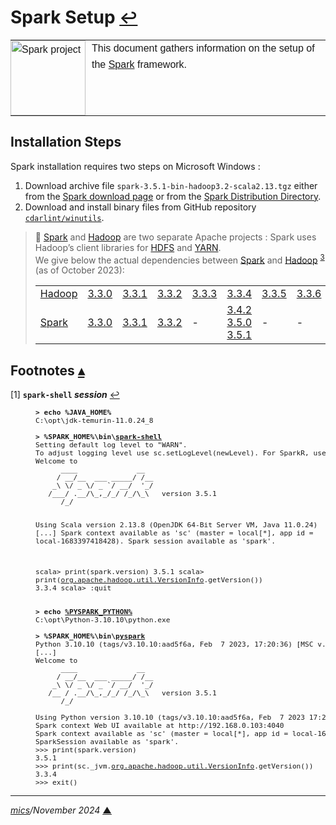 # <span id="top">Spark Setup</span> <span style="font-size:90%;">[↩](README.md#top)</span>

<table style="font-family:Helvetica,Arial;line-height:1.6;">
  <tr>
  <td style="border:0;padding:0 10px 0 0;min-width:25%;"><a href="https://spark.apache.org/" rel="external"><img src="https://spark.apache.org/images/spark-logo-trademark.png" width="120" alt="Spark project"/></a></td>
  <td style="border:0;padding:0;vertical-align:text-top;">This document gathers information on the setup of the <a href="https://spark.apache.org/" rel="external">Spark</a> framework.
  </td>
  </tr>
</table>

## <span id="steps">Installation Steps</span>

Spark installation requires two steps on Microsoft Windows :
1) Download archive file `spark-3.5.1-bin-hadoop3.2-scala2.13.tgz` either from the [Spark download page](https://spark.apache.org/downloads.html) or from the [Spark Distribution Directory](https://downloads.apache.org/spark/).
2) Download and install binary files from GitHub repository [`cdarlint/winutils`](https://github.com/cdarlint/winutils).

> **:mag_right:** [Spark][apache_spark] and [Hadoop][apache_hadoop] are two separate Apache projects : Spark uses Hadoop’s client libraries for [HDFS] and [YARN].<br/>
> We give below the actual dependencies between [Spark][apache_spark] and [Hadoop][apache_hadoop] <sup id="anchor_03">[3](#footnote_03)</sup> (as of October 2023): 
>
>   |        |   |    |    |    |    |    |    |    |
>   |:-------|:--|:---|:---|:---|:---|:---|:---|:---|
>   | [Hadoop][apache_hadoop] | [3.3.0](https://hadoop.apache.org/release/3.3.0.html) | [3.3.1](https://hadoop.apache.org/release/3.3.1.html) | [3.3.2](https://hadoop.apache.org/release/3.3.2.html) | [3.3.3](https://hadoop.apache.org/release/3.3.3.html) | [3.3.4](https://hadoop.apache.org/release/3.3.4.html) | [3.3.5](https://hadoop.apache.org/release/3.3.5.html) | [3.3.6](https://hadoop.apache.org/release/3.3.6.html) | [3.4.0](https://hadoop.apache.org/release/3.4.0.html) |
>   | [Spark][apache_spark] | [3.3.0](https://spark.apache.org/releases/spark-release-3-3-0.html) | [3.3.1](https://spark.apache.org/releases/spark-release-3-3-1.html) | [3.3.2](https://spark.apache.org/releases/spark-release-3-3-2.html) |  -  | [3.4.2](https://spark.apache.org/releases/spark-release-3-4-2.html)<br/>[3.5.0](https://spark.apache.org/releases/spark-release-3-5-0.html)<br/>[3.5.1](https://spark.apache.org/releases/spark-release-3-5-1.html) |  -  | -  | - |

## <span id="footnotes">Footnotes</span> [**&#x25B4;**](#top)


<span id="footnote_01">[1]</span> **`spark-shell` *session*** [↩](#anchor_01)

<dl><dd>
<pre style="font-size:80%;">
<b>&gt; echo %JAVA_HOME%</b>
C:\opt\jdk-temurin-11.0.24_8
&nbsp;
<b>&gt; %SPARK_HOME%\bin\<a href="https://sparkbyexamples.com/spark/spark-shell-usage-with-examples/">spark-shell</a></b>
Setting default log level to "WARN".
To adjust logging level use sc.setLogLevel(newLevel). For SparkR, use setLogLevel(newLevel).
Welcome to
      ____              __
     / __/__  ___ _____/ /__
    _\ \/ _ \/ _ `/ __/  '_/
   /___/ .__/\_,_/_/ /_/\_\   version 3.5.1
      /_/

Using Scala version 2.13.8 (OpenJDK 64-Bit Server VM, Java 11.0.24)
[...]
Spark context available as 'sc' (master = local[*], app id = local-1683397418428).
Spark session available as 'spark'.

scala> print(spark.version)
3.5.1
scala> print(<a href="https://hadoop.apache.org/docs/stable/api/org/apache/hadoop/util/VersionInfo.html">org.apache.hadoop.util.VersionInfo</a>.getVersion())
3.3.4
scala> :quit
</pre>

<pre style="font-size:80%;">
<b>&gt; echo <a href="https://spark.apache.org/docs/latest/configuration.html#environment-variables">%PYSPARK_PYTHON%</a></b>
C:\opt\Python-3.10.10\python.exe
&nbsp;
<b>&gt; %SPARK_HOME%\bin\<a href="https://sparkbyexamples.com/pyspark/pyspark-shell-usage-with-examples/">pyspark</a></b>
Python 3.10.10 (tags/v3.10.10:aad5f6a, Feb  7 2023, 17:20:36) [MSC v.1929 64 bit (AMD64)] on win32
[...]
Welcome to
      ____              __
     / __/__  ___ _____/ /__
    _\ \/ _ \/ _ `/ __/  '_/
   /__ / .__/\_,_/_/ /_/\_\   version 3.5.1
      /_/

Using Python version 3.10.10 (tags/v3.10.10:aad5f6a, Feb  7 2023 17:20:36)
Spark context Web UI available at http://192.168.0.103:4040
Spark context available as 'sc' (master = local[*], app id = local-1683399374689).
SparkSession available as 'spark'.
>>> print(spark.version)
3.5.1
>>> print(sc._jvm.<a href="https://hadoop.apache.org/docs/stable/api/org/apache/hadoop/util/VersionInfo.html">org.apache.hadoop.util.VersionInfo</a>.getVersion())
3.3.4
>>> exit()
</pre>
</dd></dl>

<!--
<span id="footnote_02">[2]</span> ***Environment*** [↩](#anchor_02)

<dl><dd>
<pre style="font-size:80%;">
<b>&gt; <a href="https://learn.microsoft.com/en-us/windows-server/administration/windows-commands/set_1" rel="external">set</a> | <a href="https://learn.microsoft.com/en-us/windows-server/administration/windows-commands/findstr" rel="external">findstr</a> _HOME</b>
GIT_HOME=C:\opt\Git
HADOOP_HOME=C:\opt\spark-3.5.1-bin-hadoop3-scala2.13
JAVA_HOME=C:\opt\jdk-temurin-11.0.20_8
MAVEN_HOME=C:\opt\apache-maven
PYTHON_HOME=C:\opt\Python-3.10.10
SBT_HOME=C:\opt\sbt
SCALA_HOME=C:\opt\scala-2.13.12
SPARK_HOME=C:\opt\spark-3.5.1-bin-hadoop3-scala2.13
</pre>
</dd></dl>

<span id="footnote_03">[3]</span> **`SparkPi` *demo*** [↩](#anchor_03)

<dl><dd>
<pre style="font-size:80%;">
<b>&gt; %HADOOP_HOME%\bin\run-example org.apache.spark.examples.SparkPi</b>
Using Spark's default log4j profile: org/apache/spark/log4j-defaults.properties
22/01/06 15:23:47 INFO SparkContext: Running Spark version 3.5.1
22/01/06 15:23:47 INFO ResourceUtils: ==============================================================
22/01/06 15:23:47 INFO ResourceUtils: No custom resources configured for spark.driver.
22/01/06 15:23:47 INFO ResourceUtils: ==============================================================
22/01/06 15:23:47 INFO SparkContext: Submitted application: Spark Pi
[...]
22/01/06 15:23:51 INFO DAGScheduler: Job 0 is finished. Cancelling potential speculative or zombie tasks for this job
22/01/06 15:23:51 INFO TaskSchedulerImpl: Killing all running tasks in stage 0: Stage finished
22/01/06 15:23:51 INFO DAGScheduler: Job 0 finished: reduce at SparkPi.scala:38, took 0.727252 s
Pi is roughly 3.1410957054785276
22/01/06 15:23:51 INFO SparkUI: Stopped Spark web UI at http://192.168.0.102:4040
22/01/06 15:23:51 INFO MapOutputTrackerMasterEndpoint: MapOutputTrackerMasterEndpoint stopped!
22/01/06 15:23:51 INFO MemoryStore: MemoryStore cleared
22/01/06 15:23:51 INFO BlockManager: BlockManager stopped
22/01/06 15:23:51 INFO BlockManagerMaster: BlockManagerMaster stopped
22/01/06 15:23:51 INFO OutputCommitCoordinator$OutputCommitCoordinatorEndpoint: OutputCommitCoordinator stopped!
22/01/06 15:23:51 INFO SparkContext: Successfully stopped SparkContext
22/01/06 15:23:51 INFO ShutdownHookManager: Shutdown hook called
22/01/06 15:23:51 INFO ShutdownHookManager: Deleting directory %LOCALAPPDATA%\spark-88e0922c-85d9-46a8-9d88-247d87f9f07c
22/01/06 15:23:51 INFO ShutdownHookManager: Deleting directory %LOCALAPPDATA%\spark-ca8a516f-fc90-410b-a633-4c362d203023
</pre>
</dd></dl>
-->

***

*[mics](https://lampwww.epfl.ch/~michelou/)/November 2024* [**&#9650;**](#top)
<span id="bottom">&nbsp;</span>

<!-- link refs -->

[apache_hadoop]: https://hadoop.apache.org/
[apache_spark]: https://spark.apache.org
[hdfs]: https://hadoop.apache.org/docs/stable/hadoop-project-dist/hadoop-hdfs/HdfsDesign.html
[yarn]: https://hadoop.apache.org/docs/stable/hadoop-yarn/hadoop-yarn-site/YARN.html
